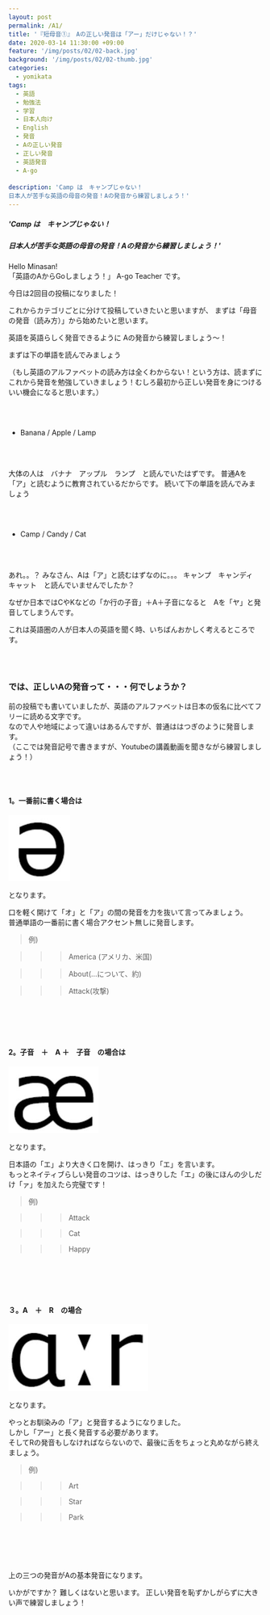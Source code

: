 ```yaml
---
layout: post
permalink: /A1/
title: '『短母音①』　Aの正しい発音は「アー」だけじゃない！？'
date: 2020-03-14 11:30:00 +09:00
feature: '/img/posts/02/02-back.jpg'
background: '/img/posts/02/02-thumb.jpg'
categories:
  - yomikata
tags:
  - 英語
  - 勉強法
  - 学習
  - 日本人向け
  - English
  - 発音
  - Aの正しい発音
  - 正しい発音
  - 英語発音
  - A-go

description: 'Camp は　キャンプじゃない！
日本人が苦手な英語の母音の発音！Aの発音から練習しましょう！'
---
```


##### 'Camp は　キャンプじゃない！
##### 日本人が苦手な英語の母音の発音！Aの発音から練習しましょう！'


Hello Minasan!  <br>
「英語のAからGoしましょう！」 A-go Teacher です。



今日は2回目の投稿になりました！



これからカテゴリごとに分けて投稿していきたいと思いますが、
まずは「母音の発音（読み方）」から始めたいと思います。

英語を英語らしく発音できるように
Aの発音から練習しましょう〜！



まずは下の単語を読んでみましょう


（もし英語のアルファベットの読み方は全くわからない！という方は、読まずにこれから発音を勉強していきましょう！むしろ最初から正しい発音を身につけるいい機会になると思います。）

<br><br>


* Banana / Apple / Lamp

<br><br>

大体の人は　バナナ　アップル　ランプ　と読んでいたはずです。
普通Aを「ア」と読むように教育されているだからです。
続いて下の単語を読んでみましょう

<br><br>

* Camp / Candy / Cat

<br><br>

あれ。。？
みなさん、Aは「ア」と読むはずなのに。。。
キャンプ　キャンディ　キャット　と読んでいませんでしたか？

なぜか日本ではCやKなどの「か行の子音」＋A＋子音になると　Aを「ヤ」と発音してしまうんです。

これは英語圏の人が日本人の英語を聞く時、いちばんおかしく考えるところです。

<br><br>

### では、正しいAの発音って・・・何でしょうか？



前の投稿でも書いていましたが、英語のアルファベットは日本の仮名に比べてフリーに読める文字です。<br>
なので人や地域によって違いはあるんですが、普通ははつぎのように発音します。<br>
（ここでは発音記号で書きますが、Youtubeの講義動画を聞きながら練習しましょう！）



<br><br>

#### 1。一番前に書く場合は



 ![e](/img/posts/02/e.JPG)

となります。



口を軽く開けて「オ」と「ア」の間の発音を力を抜いて言ってみましょう。<br>
普通単語の一番前に書く場合アクセント無しに発音します。<br>



> 例)

>>> America (アメリカ、米国)　　

>>> About(…について、約)　　　

>>> Attack(攻撃)



<br><br><br><br>





#### 2。子音　＋　A ＋　子音　の場合は



 ![ae](/img/posts/02/ae.JPG)

となります。



日本語の「エ」より大きく口を開け、はっきり「エ」を言います。<br>
もっとネイティブらしい発音のコツは、はっきりした「エ」の後にほんの少しだけ「ァ」を加えたら完璧です！<br>



> 例)

>>> Attack

>>> Cat

>>> Happy




<br><br><br><br>




#### ３。A　＋　R　の場合





![ar](/img/posts/02/ar.JPG)

となります。



やっとお馴染みの「ア」と発音するようになりました。<br>
しかし「アー」と長く発音する必要があります。<br>
そしてRの発音もしなければならないので、最後に舌をちょっと丸めながら終えましょう。<br>



> 例)

>>> Art

>>> Star

>>> Park


<br><br><br><br>



上の三つの発音がAの基本発音になります。

いかがですか？
難しくはないと思います。
正しい発音を恥ずかしがらずに大きい声で練習しましょう！
